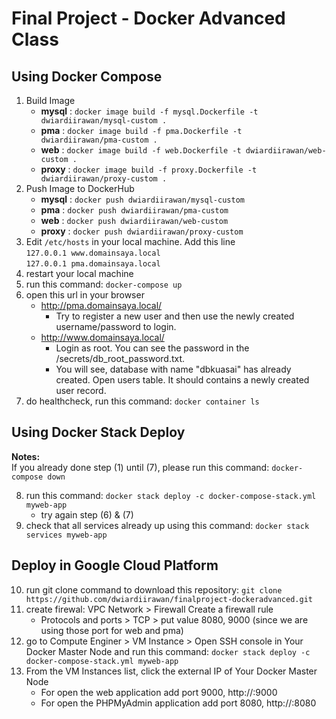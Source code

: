 # Final Project - Docker Advanced Class

## **Using Docker Compose**

1) Build Image
   * **mysql**  : `docker image build -f mysql.Dockerfile -t dwiardiirawan/mysql-custom .`
   * **pma**    : `docker image build -f pma.Dockerfile -t dwiardiirawan/pma-custom .`
   * **web**    : `docker image build -f web.Dockerfile -t dwiardiirawan/web-custom .`
   * **proxy**  : `docker image build -f proxy.Dockerfile -t dwiardiirawan/proxy-custom .`
2) Push Image to DockerHub
   * **mysql**  : `docker push dwiardiirawan/mysql-custom`
   * **pma**    : `docker push dwiardiirawan/pma-custom` 
   * **web**    : `docker push dwiardiirawan/web-custom` 
   * **proxy**  : `docker push dwiardiirawan/proxy-custom` 
3) Edit `/etc/hosts` in your local machine. Add this line <br />
   `127.0.0.1 www.domainsaya.local` <br />
   `127.0.0.1 pma.domainsaya.local`
4) restart your local machine
5) run this command: `docker-compose up`
6) open this url in your browser
   * http://pma.domainsaya.local/ 
      * Try to register a new user and then use the newly created username/password to login.
   * http://www.domainsaya.local/
      * Login as root. You can see the password in the /secrets/db_root_password.txt.
      * You will see, database with name "dbkuasai" has already created. Open users table. It should contains a newly created user record.
7) do healthcheck, run this command: `docker container ls`

## **Using Docker Stack Deploy**
**Notes:** <br />
If you already done step (1) until (7), please run this command: `docker-compose down`

8) run this command: `docker stack deploy -c docker-compose-stack.yml myweb-app`
   * try again step (6) & (7)
9) check that all services already up using this command: `docker stack services myweb-app`

## **Deploy in Google Cloud Platform**

10) run git clone command to download this repository: `git clone https://github.com/dwiardiirawan/finalproject-dockeradvanced.git`
11) create firewal: VPC Network > Firewall Create a firewall rule
    * Protocols and ports > TCP > put value 8080, 9000 (since we are using those port for web and pma)
13) go to Compute Enginer > VM Instance > Open SSH console in Your Docker Master Node and run this command: `docker stack deploy -c docker-compose-stack.yml myweb-app`
14) From the VM Instances list, click the external IP of Your Docker Master Node
    * For open the web application add port 9000, http://<gcp vm instance external ip>:9000
    * For open the PHPMyAdmin application add port 8080, http://<gcp vm instance external ip>:8080
